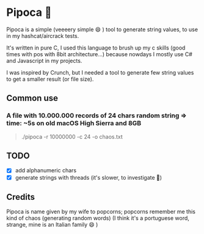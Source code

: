 # Pipoca 🍿
Pipoca is a simple (veeeery simple 😄 ) tool to generate string values, to use in my hashcat/aircrack tests.

It's written in pure C, I used this language to brush up my c skills (good times with pos with 8bit architecture...) because nowdays I mostly use C# and Javascript in my projects.

I was inspired by Crunch, but I needed a tool to generate few string values to get a smaller result (or file size).

## Common use
### A file with 10.000.000 records of 24 chars random string => time: ~5s on old macOS High Sierra and 8GB
> ./pipoca -r 10000000 -c 24 -o chaos.txt

## TODO
- [x] add alphanumeric chars
- [x] generate strings with threads (it's slower, to investigate 🧐)

## Credits
Pipoca is name given by my wife to popcorns; popcorns remember me this kind of chaos (generating random words)
(I think it's a portuguese word, strange, mine is an Italian family 😄 )

